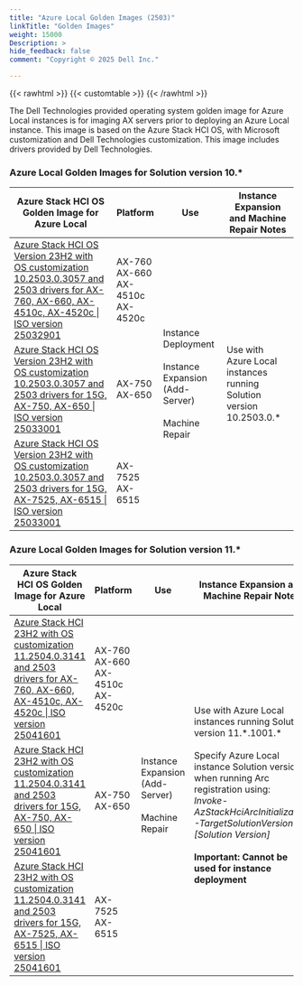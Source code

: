 ```yaml
---
title: "Azure Local Golden Images (2503)"
linkTitle: "Golden Images"
weight: 15000
Description: >
hide_feedback: false
comment: "Copyright © 2025 Dell Inc."

---
```


{{< rawhtml >}}
{{< customtable >}}
{{< /rawhtml >}}

The Dell Technologies provided operating system golden image for Azure Local instances is for imaging AX servers prior to deploying an Azure Local instance. This image is based on the Azure Stack HCI OS, with Microsoft customization and Dell Technologies customization. This image includes drivers provided by Dell Technologies.

### Azure Local Golden Images for Solution version 10.*
<table>
<thead>
<tr>
<th>Azure Stack HCI OS Golden Image for Azure Local</th>
<th>Platform</th>
<th>Use</th>
<th>Instance Expansion and Machine Repair Notes</th>
</tr>
</thead>
<tbody>
<tr>
<td><a href="https://www.dell.com/support/home/en-us/drivers/driversdetails?driverid=00F66">Azure Stack HCI OS Version 23H2 with OS customization 10.2503.0.3057 and 2503 drivers for AX-760, AX-660, AX-4510c, AX-4520c | ISO version 25032901</a></td>
<td>AX-760<br>AX-660<br>AX-4510c<br>AX-4520c</td>
<td rowspan='3'>Instance Deployment<br><br>Instance Expansion (Add-Server)<br><br>Machine Repair</td>
<td rowspan='3'>Use with Azure Local instances running Solution version 10.2503.0.*</td>
</tr>
<tr>
<td><a href="https://www.dell.com/support/home/en-us/drivers/driversdetails?driverid=7R82Y">Azure Stack HCI OS Version 23H2 with OS customization 10.2503.0.3057 and 2503 drivers for 15G, AX-750, AX-650 | ISO version 25033001</a></td>
<td>AX-750<br>AX-650</td>
</tr>
<tr>
<td><a href="https://www.dell.com/support/home/en-us/drivers/driversdetails?driverid=00Y5P">Azure Stack HCI OS Version 23H2 with OS customization 10.2503.0.3057 and 2503 drivers for 15G, AX-7525, AX-6515 | ISO version 25033001</a></td>
<td>AX-7525<br>AX-6515</td>
</tr>
</tbody>
</table>

### Azure Local Golden Images for Solution version 11.*
<table>
<thead>
<tr>
<th>Azure Stack HCI OS Golden Image for Azure Local</th>
<th>Platform</th>
<th>Use</th>
<th>Instance Expansion and Machine Repair Notes</th>
</tr>
</thead>
<tbody>
<tr>
<td><a href="https://www.dell.com/support/home/en-us/drivers/driversdetails?driverid=NCYPH">Azure Stack HCI 23H2 with OS customization 11.2504.0.3141 and 2503 drivers for AX-760, AX-660, AX-4510c, AX-4520c | ISO version 25041601</a></td>
<td>AX-760<br>AX-660<br>AX-4510c<br>AX-4520c</td>
<td rowspan='3'>Instance Expansion (Add-Server)<br><br>Machine Repair</td>
<td rowspan='3'>Use with Azure Local instances running Solution version 11.*.1001.*<br><br>Specify Azure Local instance Solution version when running Arc registration using:<br><i>Invoke-AzStackHciArcInitialization -TargetSolutionVersion [Solution Version]</i><br><br><b>Important: Cannot be used for instance deployment</b></td>
</tr>
<tr>
<td><a href="https://www.dell.com/support/home/en-us/drivers/driversdetails?driverid=MYK83">Azure Stack HCI 23H2 with OS customization 11.2504.0.3141 and 2503 drivers for 15G, AX-750, AX-650 | ISO version 25041601</a></td>
<td>AX-750<br>AX-650</td>
</tr>
<tr>
<td><a href="https://www.dell.com/support/home/en-us/drivers/driversdetails?driverid=HXMPM">Azure Stack HCI 23H2 with OS customization 11.2504.0.3141 and 2503 drivers for 15G, AX-7525, AX-6515 | ISO version 25041601</a></td>
<td>AX-7525<br>AX-6515</td>
</tr>
</tbody>
</table>
